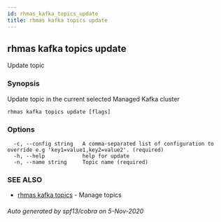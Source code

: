 ```yaml
---
id: rhmas_kafka_topics_update
title: rhmas kafka topics update
---
```


## rhmas kafka topics update

Update topic

### Synopsis

Update topic in the current selected Managed Kafka cluster

```
rhmas kafka topics update [flags]
```

### Options

```
  -c, --config string   A comma-separated list of configuration to override e.g 'key1=value1,key2=value2'. (required)
  -h, --help            help for update
  -n, --name string     Topic name (required)
```

### SEE ALSO

* [rhmas kafka topics](rhmas_kafka_topics.md)	 - Manage topics

###### Auto generated by spf13/cobra on 5-Nov-2020
